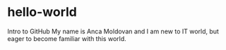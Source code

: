 # hello-world
Intro to GitHub
My name is Anca Moldovan and I am new to IT world, but eager to become familiar with this world.
